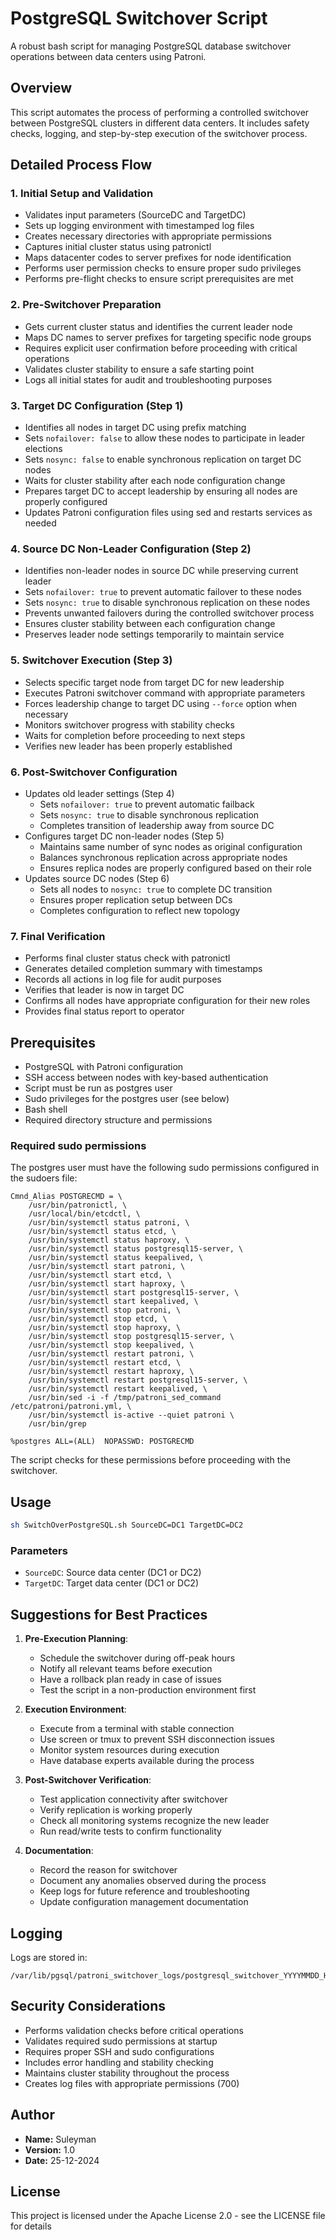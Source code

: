 # PostgreSQL Switchover Script

A robust bash script for managing PostgreSQL database switchover operations between data centers using Patroni.

## Overview

This script automates the process of performing a controlled switchover between PostgreSQL clusters in different data centers. It includes safety checks, logging, and step-by-step execution of the switchover process.

## Detailed Process Flow

### 1. Initial Setup and Validation
- Validates input parameters (SourceDC and TargetDC)
- Sets up logging environment with timestamped log files
- Creates necessary directories with appropriate permissions
- Captures initial cluster status using patronictl
- Maps datacenter codes to server prefixes for node identification
- Performs user permission checks to ensure proper sudo privileges
- Performs pre-flight checks to ensure script prerequisites are met

### 2. Pre-Switchover Preparation
- Gets current cluster status and identifies the current leader node
- Maps DC names to server prefixes for targeting specific node groups
- Requires explicit user confirmation before proceeding with critical operations
- Validates cluster stability to ensure a safe starting point
- Logs all initial states for audit and troubleshooting purposes

### 3. Target DC Configuration (Step 1)
- Identifies all nodes in target DC using prefix matching
- Sets `nofailover: false` to allow these nodes to participate in leader elections
- Sets `nosync: false` to enable synchronous replication on target DC nodes
- Waits for cluster stability after each node configuration change
- Prepares target DC to accept leadership by ensuring all nodes are properly configured
- Updates Patroni configuration files using sed and restarts services as needed

### 4. Source DC Non-Leader Configuration (Step 2)
- Identifies non-leader nodes in source DC while preserving current leader
- Sets `nofailover: true` to prevent automatic failover to these nodes
- Sets `nosync: true` to disable synchronous replication on these nodes
- Prevents unwanted failovers during the controlled switchover process
- Ensures cluster stability between each configuration change
- Preserves leader node settings temporarily to maintain service

### 5. Switchover Execution (Step 3)
- Selects specific target node from target DC for new leadership
- Executes Patroni switchover command with appropriate parameters
- Forces leadership change to target DC using `--force` option when necessary
- Monitors switchover progress with stability checks
- Waits for completion before proceeding to next steps
- Verifies new leader has been properly established

### 6. Post-Switchover Configuration
- Updates old leader settings (Step 4)
  - Sets `nofailover: true` to prevent automatic failback
  - Sets `nosync: true` to disable synchronous replication
  - Completes transition of leadership away from source DC
- Configures target DC non-leader nodes (Step 5)
  - Maintains same number of sync nodes as original configuration
  - Balances synchronous replication across appropriate nodes
  - Ensures replica nodes are properly configured based on their role
- Updates source DC nodes (Step 6)
  - Sets all nodes to `nosync: true` to complete DC transition
  - Ensures proper replication setup between DCs
  - Completes configuration to reflect new topology

### 7. Final Verification
- Performs final cluster status check with patronictl
- Generates detailed completion summary with timestamps
- Records all actions in log file for audit purposes
- Verifies that leader is now in target DC
- Confirms all nodes have appropriate configuration for their new roles
- Provides final status report to operator

## Prerequisites

- PostgreSQL with Patroni configuration
- SSH access between nodes with key-based authentication
- Script must be run as postgres user
- Sudo privileges for the postgres user (see below)
- Bash shell
- Required directory structure and permissions

### Required sudo permissions

The postgres user must have the following sudo permissions configured in the sudoers file:

```
Cmnd_Alias POSTGRECMD = \
    /usr/bin/patronictl, \
    /usr/local/bin/etcdctl, \
    /usr/bin/systemctl status patroni, \
    /usr/bin/systemctl status etcd, \
    /usr/bin/systemctl status haproxy, \
    /usr/bin/systemctl status postgresql15-server, \
    /usr/bin/systemctl status keepalived, \
    /usr/bin/systemctl start patroni, \
    /usr/bin/systemctl start etcd, \
    /usr/bin/systemctl start haproxy, \
    /usr/bin/systemctl start postgresql15-server, \
    /usr/bin/systemctl start keepalived, \
    /usr/bin/systemctl stop patroni, \
    /usr/bin/systemctl stop etcd, \
    /usr/bin/systemctl stop haproxy, \
    /usr/bin/systemctl stop postgresql15-server, \
    /usr/bin/systemctl stop keepalived, \
    /usr/bin/systemctl restart patroni, \
    /usr/bin/systemctl restart etcd, \
    /usr/bin/systemctl restart haproxy, \
    /usr/bin/systemctl restart postgresql15-server, \
    /usr/bin/systemctl restart keepalived, \
    /usr/bin/sed -i -f /tmp/patroni_sed_command /etc/patroni/patroni.yml, \
    /usr/bin/systemctl is-active --quiet patroni \
    /usr/bin/grep

%postgres ALL=(ALL)  NOPASSWD: POSTGRECMD
```

The script checks for these permissions before proceeding with the switchover.

## Usage

```bash
sh SwitchOverPostgreSQL.sh SourceDC=DC1 TargetDC=DC2
```

### Parameters

- `SourceDC`: Source data center (DC1 or DC2)
- `TargetDC`: Target data center (DC1 or DC2)

## Suggestions for Best Practices

1. **Pre-Execution Planning**:
   - Schedule the switchover during off-peak hours
   - Notify all relevant teams before execution
   - Have a rollback plan ready in case of issues
   - Test the script in a non-production environment first

2. **Execution Environment**:
   - Execute from a terminal with stable connection
   - Use screen or tmux to prevent SSH disconnection issues
   - Monitor system resources during execution
   - Have database experts available during the process

3. **Post-Switchover Verification**:
   - Test application connectivity after switchover
   - Verify replication is working properly
   - Check all monitoring systems recognize the new leader
   - Run read/write tests to confirm functionality

4. **Documentation**:
   - Record the reason for switchover
   - Document any anomalies observed during the process
   - Keep logs for future reference and troubleshooting
   - Update configuration management documentation

## Logging

Logs are stored in:
```
/var/lib/pgsql/patroni_switchover_logs/postgresql_switchover_YYYYMMDD_HHMMSS.log
```

## Security Considerations

- Performs validation checks before critical operations
- Validates required sudo permissions at startup
- Requires proper SSH and sudo configurations
- Includes error handling and stability checking
- Maintains cluster stability throughout the process
- Creates log files with appropriate permissions (700)

## Author

- **Name:** Suleyman
- **Version:** 1.0
- **Date:** 25-12-2024

## License

This project is licensed under the Apache License 2.0 - see the LICENSE file for details